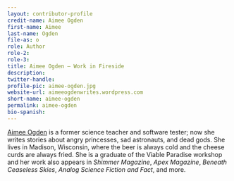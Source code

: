```yaml
---
layout: contributor-profile
credit-name: Aimee Ogden
first-name: Aimee
last-name: Ogden
file-as: o
role: Author
role-2:
role-3:
title: Aimee Ogden — Work in Fireside
description: 
twitter-handle:
profile-pic: aimee-ogden.jpg
website-url: aimeeogdenwrites.wordpress.com
short-name: aimee-ogden
permalink: aimee-ogden
bio-spanish:
---
```

[Aimee Ogden](https://aimeeogdenwrites.wordpress.com/) is a former science teacher and software tester; now she writes stories about angry princesses, sad astronauts, and dead gods. She lives in Madison, Wisconsin, where the beer is always cold and the cheese curds are always fried. She is a graduate of the Viable Paradise workshop and her work also appears in _Shimmer Magazine_, _Apex Magazine_, _Beneath Ceaseless Skies_, _Analog Science Fiction and Fact_, and more.

